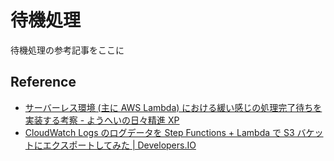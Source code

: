 # 待機処理

待機処理の参考記事をここに

## Reference

- [サーバーレス環境 (主に AWS Lambda) における緩い感じの処理完了待ちを実装する考察 - ようへいの日々精進 XP](https://inokara.hateblo.jp/entry/2019/02/17/000609)
- [CloudWatch Logs のログデータを Step Functions + Lambda で S3 バケットにエクスポートしてみた | Developers.IO](https://dev.classmethod.jp/articles/cloudwatch-logs-export-step-functions/)
